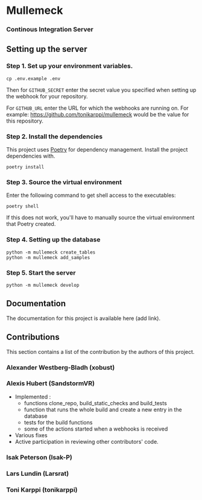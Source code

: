 # Mullemeck

### Continous Integration Server

## Setting up the server

### Step 1. Set up your environment variables.

```
cp .env.example .env
```

Then for `GITHUB_SECRET` enter the secret value you specified when setting up the webhook for your repository.

For `GITHUB_URL` enter the URL for which the webhooks are running on. For example: https://github.com/tonikarppi/mullemeck would be the value for this repository.

### Step 2. Install the dependencies

This project uses [Poetry](https://github.com/sdispater/poetry) for dependency management. Install the project dependencies with.

```
poetry install
```

### Step 3. Source the virtual environment

Enter the following command to get shell access to the executables:

```
poetry shell
```

If this does not work, you'll have to manually source the virtual environment that Poetry created.

### Step 4. Setting up the database

```
python -m mullemeck create_tables
python -m mullemeck add_samples
```

### Step 5. Start the server

```
python -m mullemeck develop
```

## Documentation

The documentation for this project is available here (add link).

## Contributions

This section contains a list of the contribution by the authors of this project.

### Alexander Westberg-Bladh (xobust)

### Alexis Hubert (SandstormVR)
* Implemented :
  * functions clone_repo, build_static_checks and build_tests
  * function that runs the whole build and create a new entry in the database
  * tests for the build functions
  * some of the actions started when a webhooks is received
* Various fixes
* Active participation in reviewing other contributors' code.

### Isak Peterson (Isak-P)

### Lars Lundin (Larsrat)

### Toni Karppi (tonikarppi)
